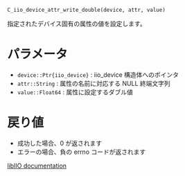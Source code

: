 ```
C_iio_device_attr_write_double(device, attr, value)
```

指定されたデバイス固有の属性の値を設定します。

# パラメータ

  * `device::Ptr{iio_device}` : iio_device 構造体へのポインタ
  * `attr::String`            : 属性の名前に対応する NULL 終端文字列
  * `value::Float64`          : 属性に設定するダブル値

# 戻り値

  * 成功した場合、0 が返されます
  * エラーの場合、負の errno コードが返されます

[libIIO documentation](https://analogdevicesinc.github.io/libiio/master/libiio/group__Device.html#gacdaf529f12b46ba2a5290bbc590c8b9e)

